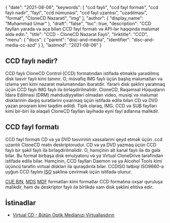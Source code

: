 {
  "date": "2021-08-06",
  "keywords": [
"ccd faylı",
"ccd fayl formatı",
"ccd faylı nədir",
"fayl",
"ccd nümunəsi",
"ccd fayl uzantısı",
"uzadılması",
"format",
"CloneCD Nəzarəti",
"img"
],
  "author": {
    "display_name": "Muhammad Umar"
},
  "draft": "false",
  "toc": true,
  "description": "CCD faylları yarada və aça bilən CCD fayl formatı və API-lər haqqında məlumat əldə edin.",
  "title": "CCD - CloneCD Nəzarət Faylı",
  "linktitle": "CCD",
  "menu": {
    "docs": {
      "parent": "disc-and-media",
      "identifier": "disc-and-media-cc-azd"
}
},
  "lastmod": "2021-08-06"
}

## CCD faylı nədir?

CCD faylı CloneCD Control (CCD) formatından istifadə etməklə yaradılmış disk təsvir faylı kimi tanınır. O, müvafiq IMG faylı üçün başlıq məlumatları və izləmə yeri kimi nəzarət məlumatından ibarətdir. Yararlı disk şəklini yaratmaq üçün CCD faylı IMG faylı ilə birləşdirilməlidir. CloneCD, Rəqəmsal Hüquqların İdarə Edilməsi (DRM) məhdudiyyətləri olmadan video, musiqi və məlumat disklərinin dəqiq surətlərini çıxarmaq üçün istifadə edilə bilən CD və DVD yazan proqram kimi təqdim edildi. Tipik olaraq, IMG, CCD və SUB faylları kimi bir-biri ilə əlaqəli CloneCD faylları layihədə eyni fayl adlarına malikdir.

## CCD fayl formatı

CCD fayl formatı CD və ya DVD təsvirinin xassələrini qeyd etmək üçün .ccd uzantılı CloneCD mətn deskriptorudur. CD və ya DVD yazmaq üçün CCD faylı bir şəkil faylı ilə birləşdirilməlidir. O, həmçinin alt kanal faylı ilə də gələ bilər. Bu format birbaşa disk emulyatoru və ya Virtual CloneDrive tərəfindən istifadə edilə bilər. Həmçinin, CCD faylları Daemon və ya Alcohol Tools kimi üçüncü tərəfin virtual diskləri ilə quraşdırıla bilər. CCDISO tətbiqi ISO9660-a uyğun CCD faylını [ISO](/compression/iso/) şəklinə çevirmək üçün istifadə olunur.

[CUE](/disc-and-media/cue/),[BIN](/disc-and-media/bin/), [MDS]() [MDF]() formatları kimi formatlar CCD formatına oxşar quruluşa malikdir, həm də deskriptor faylı ilə birlikdə xam disk şəklini ehtiva edir.

## İstinadlar 

* [Virtual CD - Bütün Optik Medianızı Virtuallaşdırın](https://www.virtualcd-online.com/)



